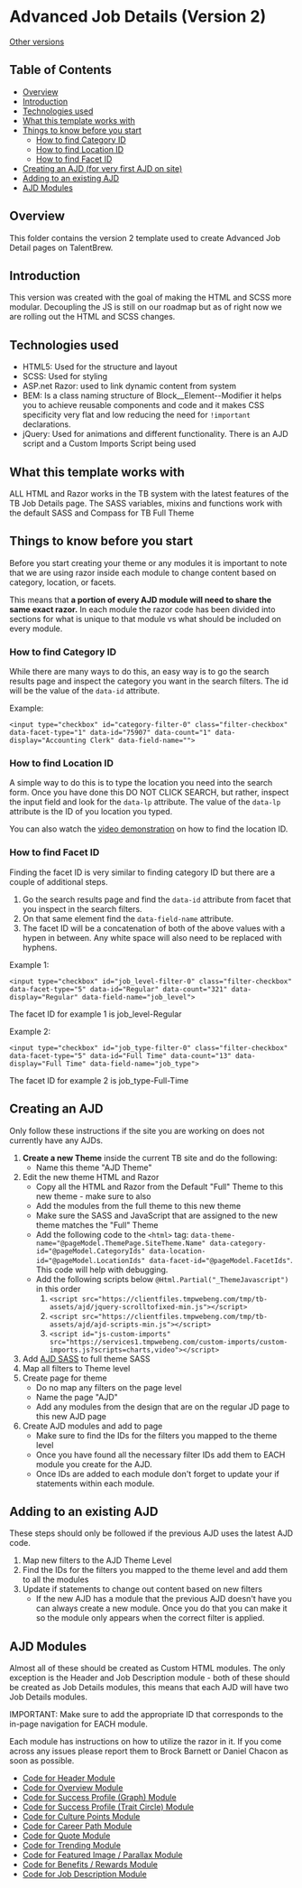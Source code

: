 # Advanced Job Details (Version 2)
[Other versions](https://github.com/tmpworldwide/tb-ajd-template/tree/doc-branch)

## Table of Contents
- [Overview](#overview)
- [Introduction](#introduction)
- [Technologies used](#technologies-used)
- [What this template works with](#what-this-template-works-with)
- [Things to know before you start](#things-to-know-before-you-start)
  - [How to find Category ID](#how-to-find-category-id)
  - [How to find Location ID](#how-to-find-location-id)
  - [How to find Facet ID](#how-to-find-facet-id)
- [Creating an AJD (for very first AJD on site)](#creating-an-ajd)
- [Adding to an existing AJD](#adding-to-an-existing-ajd)
- [AJD Modules](#ajd-modules)


## Overview
This folder contains the version 2 template used to create Advanced Job Detail pages on TalentBrew.


## Introduction
This version was created with the goal of making the HTML and SCSS more modular. Decoupling the JS is still on our roadmap but as of right now we are rolling out the HTML and SCSS changes.


## Technologies used
* HTML5: Used for the structure and layout
* SCSS: Used for styling
* ASP.net Razor: used to link dynamic content from system
* BEM: Is a class naming structure of Block__Element--Modifier it helps you to achieve reusable components and code and it makes CSS specificity very flat and low reducing the need for `!important` declarations.
* jQuery: Used for animations and different functionality. There is an AJD script and a Custom Imports Script being used


## What this template works with
ALL HTML and Razor works in the TB system with the latest features of the TB Job Details page. The SASS variables, mixins and functions work with the default SASS and Compass for TB Full Theme



## Things to know before you start
Before you start creating your theme or any modules it is important to note that we are using razor inside each module to change content based on category, location, or facets. 

This means that **a portion of every AJD module will need to share the same exact razor.** In each module the razor code has been divided into sections for what is unique to that module vs what should be included on every module.



### How to find Category ID
While there are many ways to do this, an easy way is to go the search results page and inspect the category you want in the search filters. The id will be the value of the `data-id` attribute. 

Example:
```
<input type="checkbox" id="category-filter-0" class="filter-checkbox" data-facet-type="1" data-id="75907" data-count="1" data-display="Accounting Clerk" data-field-name="">
```


### How to find Location ID
A simple way to do this is to type the location you need into the search form. Once you have done this DO NOT CLICK SEARCH, but rather, inspect the input field and look for the `data-lp` attribute. The value of the `data-lp` attribute is the ID of you location you typed.

You can also watch the <a href="https://tbcdn.talentbrew.com/company/1554/francis_testing/location_id.mp4" target="_blank">video demonstration</a> on how to find the location ID.



### How to find Facet ID
Finding the facet ID is very similar to finding category ID but there are a couple of additional steps.
1. Go the search results page and find the `data-id` attribute from facet that you inspect in the search filters.
2. On that same element find the `data-field-name` attribute.
3. The facet ID will be a concatenation of both of the above values with a hypen in between. Any white space will also need to be replaced with hyphens.

Example 1:
```
<input type="checkbox" id="job_level-filter-0" class="filter-checkbox" data-facet-type="5" data-id="Regular" data-count="321" data-display="Regular" data-field-name="job_level">
```
The facet ID for example 1 is job_level-Regular

Example 2:
```
<input type="checkbox" id="job_type-filter-0" class="filter-checkbox" data-facet-type="5" data-id="Full Time" data-count="13" data-display="Full Time" data-field-name="job_type">
```
The facet ID for example 2 is job_type-Full-Time



## Creating an AJD
Only follow these instructions if the site you are working on does not currently have any AJDs.

1. **Create a new Theme** inside the current TB site and do the following:
    * Name this theme "AJD Theme"
2. Edit the new theme HTML and Razor
    * Copy all the HTML and Razor from the Default "Full" Theme to this new theme - make sure to also
    * Add the modules from the full theme to this new theme
    * Make sure the SASS and JavaScript that are assigned to the new theme matches the "Full" Theme
    * Add the following code to the `<html>` tag: `data-theme-name="@pageModel.ThemePage.SiteTheme.Name" data-category-id="@pageModel.CategoryIds" data-location-id="@pageModel.LocationIds" data-facet-id="@pageModel.FacetIds"`. This code will help with debugging.
    * Add the following scripts below `@Html.Partial("_ThemeJavascript")` in this order
        1. `<script src="https://clientfiles.tmpwebeng.com/tmp/tb-assets/ajd/jquery-scrolltofixed-min.js"></script>`
        2. `<script src="https://clientfiles.tmpwebeng.com/tmp/tb-assets/ajd/ajd-scripts-min.js"></script>`
        3. `<script id="js-custom-imports" src="https://services1.tmpwebeng.com/custom-imports/custom-imports.js?scripts=charts,video"></script>`
3. Add [AJD SASS](https://github.com/tmpworldwide/tb-ajd-template/blob/gh-pages/code/v2/styles/ajd-styles.scss) to full theme SASS
4. Map all filters to Theme level
5. Create page for theme
    * Do no map any filters on the page level
    * Name the page "AJD"
    * Add any modules from the design that are on the regular JD page to this new AJD page
6. Create AJD modules and add to page
    * Make sure to find the IDs for the filters you mapped to the theme level
    * Once you have found all the necessary filter IDs add them to EACH module you create for the AJD.
    * Once IDs are added to each module don't forget to update your if statements within each module.



## Adding to an existing AJD
These steps should only be followed if the previous AJD uses the latest AJD code.

1. Map new filters to the AJD Theme Level
2. Find the IDs for the filters you mapped to the theme level and add them to all the modules
3. Update if statements to change out content based on new filters
    * If the new AJD has a module that the previous AJD doesn't have you can always create a new module. Once you do that you can make it so the module only appears when the correct filter is applied.



## AJD Modules
Almost all of these should be created as Custom HTML modules. The only exception is the Header and Job Description module - both of these should be created as Job Details modules, this means that each AJD will have two Job Details modules.

IMPORTANT: Make sure to add the appropriate ID that corresponds to the in-page navigation for EACH module.

Each module has instructions on how to utilize the razor in it. If you come across any issues please report them to Brock Barnett or Daniel Chacon as soon as possible.

- [Code for Header Module](https://github.com/tmpworldwide/tb-ajd-template/blob/gh-pages/code/v2/html/ajd-header.html)
- [Code for Overview Module](https://github.com/tmpworldwide/tb-ajd-template/blob/gh-pages/code/v2/html/ajd-overview.html)
- [Code for Success Profile (Graph) Module](https://github.com/tmpworldwide/tb-ajd-template/blob/gh-pages/code/v2/html/ajd-success-profile-graph.html)
- [Code for Success Profile (Trait Circle) Module](https://github.com/tmpworldwide/tb-ajd-template/blob/gh-pages/code/v2/html/ajd-success-profile-trait-circle.html)
- [Code for Culture Points Module](https://github.com/tmpworldwide/tb-ajd-template/blob/gh-pages/code/v2/html/ajd-culture-points.html)
- [Code for Career Path Module](https://github.com/tmpworldwide/tb-ajd-template/blob/gh-pages/code/v2/html/ajd-career-path.html)
- [Code for Quote Module](https://github.com/tmpworldwide/tb-ajd-template/blob/gh-pages/code/v2/html/ajd-quote.html)
- [Code for Trending Module](https://github.com/tmpworldwide/tb-ajd-template/blob/gh-pages/code/v2/html/ajd-trending.html)
- [Code for Featured Image / Parallax Module](https://github.com/tmpworldwide/tb-ajd-template/blob/gh-pages/code/v2/html/ajd-featured-image.html)
- [Code for Benefits / Rewards Module](https://github.com/tmpworldwide/tb-ajd-template/blob/gh-pages/code/v2/html/ajd-rewards.html)
- [Code for Job Description Module](https://github.com/tmpworldwide/tb-ajd-template/blob/gh-pages/code/v2/html/ajd-job-description.html)















